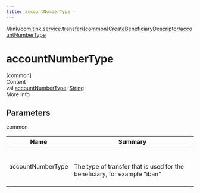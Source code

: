 ```yaml
---
title: accountNumberType -
---
```

//[link](../../index.md)/[com.tink.service.transfer](../index.md)/[[common]CreateBeneficiaryDescriptor](index.md)/[accountNumberType](account-number-type.md)



# accountNumberType  
[common]  
Content  
val [accountNumberType](account-number-type.md): [String](https://kotlinlang.org/api/latest/jvm/stdlib/kotlin/-string/index.html)  
More info  


## Parameters  
  
common  
  
|  Name|  Summary| 
|---|---|
| <a name="com.tink.service.transfer/CreateBeneficiaryDescriptor/accountNumberType/#/PointingToDeclaration/"></a>accountNumberType| <a name="com.tink.service.transfer/CreateBeneficiaryDescriptor/accountNumberType/#/PointingToDeclaration/"></a><br><br>The type of transfer that is used for the beneficiary, for example "iban"<br><br>
  
  



